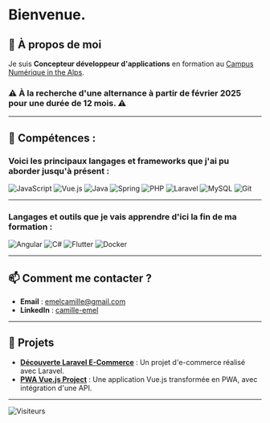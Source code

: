 # Bienvenue.

## 💬 À propos de moi
Je suis **Concepteur développeur d'applications** en formation au [Campus Numérique in the Alps](https://www.le-campus-numerique.fr/).

### ⚠️ À la recherche d'une **alternance** à partir de février 2025 pour une durée de 12 mois. ⚠️

---

## 🔧 Compétences :

### Voici les principaux langages et frameworks que j'ai pu aborder jusqu'à présent :

![JavaScript](https://img.shields.io/badge/-JavaScript-F7DF1E?style=flat-square&logo=javascript&logoColor=black)
![Vue.js](https://img.shields.io/badge/-Vue.js-4FC08D?style=flat-square&logo=vue.js&logoColor=white)
![Java](https://img.shields.io/badge/-Java-007396?style=flat-square&logo=java&logoColor=white)
![Spring](https://img.shields.io/badge/-Spring-6DB33F?style=flat-square&logo=spring&logoColor=white)
![PHP](https://img.shields.io/badge/-PHP-777BB4?style=flat-square&logo=php&logoColor=white)
![Laravel](https://img.shields.io/badge/-Laravel-FF2D20?style=flat-square&logo=laravel&logoColor=white)
![MySQL](https://img.shields.io/badge/-MySQL-4479A1?style=flat-square&logo=mysql&logoColor=white)
![Git](https://img.shields.io/badge/-Git-F05032?style=flat-square&logo=git&logoColor=white)

---

### Langages et outils que je vais apprendre d'ici la fin de ma formation :

![Angular](https://img.shields.io/badge/-Angular-DD0031?style=flat-square&logo=angular&logoColor=white)
![C#](https://img.shields.io/badge/-C%23-239120?style=flat-square&logo=c-sharp&logoColor=white)
![Flutter](https://img.shields.io/badge/-Flutter-02569B?style=flat-square&logo=flutter&logoColor=white)
![Docker](https://img.shields.io/badge/-Docker-2496ED?style=flat-square&logo=docker&logoColor=white)

---

## 📫 Comment me contacter ?

- **Email** : <a href="mailto:emelcamille@gmail.com" target="_blank">emelcamille@gmail.com</a>
- **LinkedIn** : <a href="https://www.linkedin.com/in/camille-emel" target="_blank">camille-emel</a>




---

## 🚀 Projets

- [**Découverte Laravel E-Commerce**](https://github.com/camille-emel/Decouverte-Laravel-Ecommerce) : Un projet d'e-commerce réalisé avec Laravel.
- [**PWA Vue.js Project**](https://github.com/stairwayTo/Campus_DecouverteVue) : Une application Vue.js transformée en PWA, avec intégration d'une API.

---

![Visiteurs](https://hits.dwyl.com/camille-emel/camille-emel.svg)
